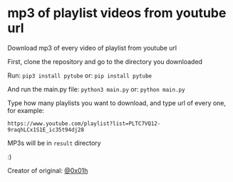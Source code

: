 # mp3 of playlist videos from youtube url
Download mp3 of every video of playlist from youtube url

First, clone the repository and go to the directory you downloaded

Run:
`pip3 install pytube`
or:
`pip install pytube`

And run the main.py file:
`python3 main.py`
or:
`python main.py`

Type how many playlists you want to download, and type url of every one, for example:

`https://www.youtube.com/playlist?list=PLTC7VQ12-9raqhLCx1S1E_ic35t94dj28` 

MP3s will be in `result` directory

:)

Creator of original: [@0x01h](https://github.com/0x01h)

